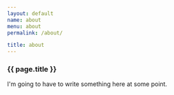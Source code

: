 ```yaml
---
layout: default
name: about
menu: about
permalink: /about/

title: about
---
```


<h3 class="underline">{{ page.title }}</h3>

I'm going to have to write something here at some point.